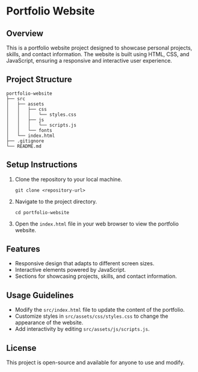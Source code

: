 # Portfolio Website

## Overview
This is a portfolio website project designed to showcase personal projects, skills, and contact information. The website is built using HTML, CSS, and JavaScript, ensuring a responsive and interactive user experience.

## Project Structure
```
portfolio-website
├── src
│   ├── assets
│   │   ├── css
│   │   │   └── styles.css
│   │   ├── js
│   │   │   └── scripts.js
│   │   └── fonts
│   └── index.html
├── .gitignore
└── README.md
```

## Setup Instructions
1. Clone the repository to your local machine.
   ```
   git clone <repository-url>
   ```
2. Navigate to the project directory.
   ```
   cd portfolio-website
   ```
3. Open the `index.html` file in your web browser to view the portfolio website.

## Features
- Responsive design that adapts to different screen sizes.
- Interactive elements powered by JavaScript.
- Sections for showcasing projects, skills, and contact information.

## Usage Guidelines
- Modify the `src/index.html` file to update the content of the portfolio.
- Customize styles in `src/assets/css/styles.css` to change the appearance of the website.
- Add interactivity by editing `src/assets/js/scripts.js`.

## License
This project is open-source and available for anyone to use and modify.